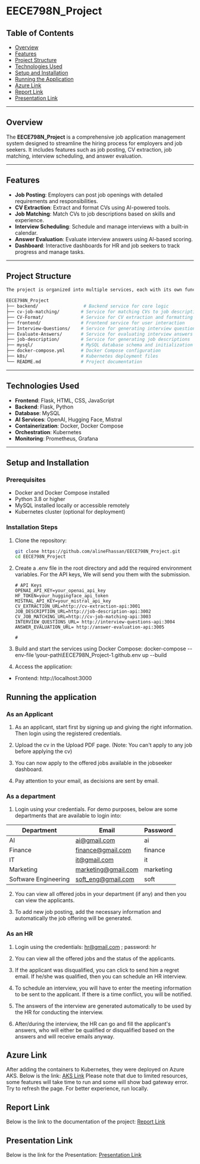 # EECE798N_Project

## Table of Contents
- [Overview](#overview)
- [Features](#features)
- [Project Structure](#project-structure)
- [Technologies Used](#technologies-used)
- [Setup and Installation](#setup-and-installation)
- [Running the Application](#running-the-application)
- [Azure Link](#azure-link)
- [Report Link](#report-link)
- [Presentation Link](#presentation-link)


---

## Overview
The **EECE798N_Project** is a comprehensive job application management system designed to streamline the hiring process for employers and job seekers. It includes features such as job posting, CV extraction, job matching, interview scheduling, and answer evaluation.

---

## Features
- **Job Posting**: Employers can post job openings with detailed requirements and responsibilities.
- **CV Extraction**: Extract and format CVs using AI-powered tools.
- **Job Matching**: Match CVs to job descriptions based on skills and experience.
- **Interview Scheduling**: Schedule and manage interviews with a built-in calendar.
- **Answer Evaluation**: Evaluate interview answers using AI-based scoring.
- **Dashboard**: Interactive dashboards for HR and job seekers to track progress and manage tasks.

---

## Project Structure
```bash
The project is organized into multiple services, each with its own functionality:

EECE798N_Project
├── backend/                 # Backend service for core logic
├── cv-job-matching/        # Service for matching CVs to job descriptions
├── CV-Format/              # Service for CV extraction and formatting
├── frontend/               # Frontend service for user interaction
├── Interview-Questions/    # Service for generating interview questions
├── Evaluate-Answers/       # Service for evaluating interview answers
├── job-description/        # Service for generating job descriptions
├── mysql/                  # MySQL database schema and initialization
├── docker-compose.yml      # Docker Compose configuration
├── k8s/                    # Kubernetes deployment files
└── README.md               # Project documentation
```

---

## Technologies Used
- **Frontend**: Flask, HTML, CSS, JavaScript
- **Backend**: Flask, Python
- **Database**: MySQL
- **AI Services**: OpenAI, Hugging Face, Mistral
- **Containerization**: Docker, Docker Compose
- **Orchestration**: Kubernetes
- **Monitoring**: Prometheus, Grafana

---

## Setup and Installation

### Prerequisites
- Docker and Docker Compose installed
- Python 3.8 or higher
- MySQL installed locally or accessible remotely
- Kubernetes cluster (optional for deployment)

### Installation Steps
1. Clone the repository:
   ```bash
   git clone https://github.com/alineFhassan/EECE798N_Project.git
   cd EECE798N_Project
2. Create a .env file in the root directory and add the required environment variables. For the API keys, We will send you them with the submission.
   ```
   # API Keys
   OPENAI_API_KEY=your_openai_api_key
   HF_TOKEN=your_huggingface_api_token
   MISTRAL_API_KEY=your_mistral_api_key
   CV_EXTRACTION_URL=http://cv-extraction-api:3001
   JOB_DESCRIPTION_URL=http://job-description-api:3002
   CV_JOB_MATCHING_URL=http://cv-job-matching-api:3003
   INTERVIEW_QUESTIONS_URL= http://interview-questions-api:3004
   ANSWER_EVALUATION_URL= http://answer-evaluation-api:3005

   # 
   ```
3. Build and start the services using Docker Compose:
docker-compose --env-file \your-path\EECE798N_Project-1\.github\.env up --build

4. Access the application:

- Frontend: http://localhost:3000

## Running the application
### As an Applicant
1. As an applicant, start first by signing up and giving the right information. Then login using the registered credentials.

2. Upload the cv in the Upload PDF page. (Note: You can't apply to any job before applying the cv)

3. You can now apply to the offered jobs available in the jobseeker dashboard.

4. Pay attention to your email, as decisions are sent by email.

### As a department
1. Login using your credentials. For demo purposes, below are some departments that are available to login into:

| Department               | Email                     | Password |
|--------------------------|---------------------------|----------|
| AI                      | ai@gmail.com              | ai       |
| Finance                 | finance@gmail.com         | finance  |
| IT                      | it@gmail.com              | it       |
| Marketing               | marketing@gmail.com       | marketing|
| Software Engineering    | soft_eng@gmail.com        | soft     |

2. You can view all offered jobs in your department (if any) and then you can view the applicants.

3. To add new job posting, add the necessary information and automatically the job offering will be generated.

### As an HR
1. Login using the credentials: hr@gmail.com ; password: hr

2. You can view all the offered jobs and the status of the applicants. 

3. If the applicant was disqualified, you can click to send him a regret email. If he/she was qualified, then you can schedule an HR interview.

4. To schedule an interview, you will have to enter the meeting information to be sent to the applicant. If there is a time conflict, you will be notified.

5. The answers of the interview are generated automatically to be used by the HR for conducting the interview.

6. After/during the interview, the HR can go and fill the applicant's answers, who will either be qualified or disqualified based on the answers and will receive emails anyway.

## Azure Link
After adding the containers to Kubernetes, they were deployed on Azure AKS. Below is the link: 
[AKS Link](http://134.33.246.110/)
Please note that due to limited resources, some features will take time to run and some will show bad gateway error. Try to refresh the page. 
For better experience, run locally.

## Report Link
Below is the link to the documentation of the project:
[Report Link](https://mailaub-my.sharepoint.com/:b:/g/personal/afh29_mail_aub_edu/EUnBWkqJIlFHsNKMculZcD8BoYYwf8YiPIGfbuOUXHlLHA?e=T0ADTR)

## Presentation Link
Below is the link for the Presentation:
[Presentation Link](https://www.canva.com/design/DAGlrHcHP5M/FZUSjPjCWcEc5_xbutpFQg/edit?utm_content=DAGlrHcHP5M&utm_campaign=designshare&utm_medium=link2&utm_source=sharebutton)
